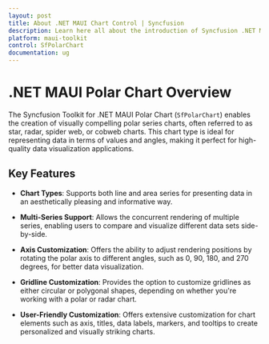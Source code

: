 ```yaml
---
layout: post
title: About .NET MAUI Chart Control | Syncfusion
description: Learn here all about the introduction of Syncfusion .NET MAUI Chart (SfPolarChart) control with key features and more.
platform: maui-toolkit
control: SfPolarChart
documentation: ug
---
```


# .NET MAUI Polar Chart Overview

The Syncfusion Toolkit for .NET MAUI Polar Chart (`SfPolarChart`) enables the creation of visually compelling polar series charts, often referred to as star, radar, spider web, or cobweb charts. This chart type is ideal for representing data in terms of values and angles, making it perfect for high-quality data visualization applications.

## Key Features

* **Chart Types**: Supports both line and area series for presenting data in an aesthetically pleasing and informative way.

* **Multi-Series Support**: Allows the concurrent rendering of multiple series, enabling users to compare and visualize different data sets side-by-side.

* **Axis Customization**: Offers the ability to adjust rendering positions by rotating the polar axis to different angles, such as 0, 90, 180, and 270 degrees, for better data visualization.

* **Gridline Customization**: Provides the option to customize gridlines as either circular or polygonal shapes, depending on whether you're working with a polar or radar chart.

* **User-Friendly Customization**: Offers extensive customization for chart elements such as axis, titles, data labels, markers, and tooltips to create personalized and visually striking charts.